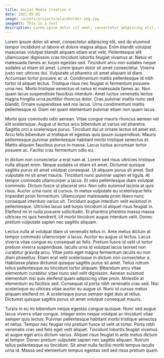 ```yaml
---
title: Social Media Creation 4
date: 2021-05-01
image: /assets/projects/placeholder-img.jpg
imageAlt: This is a test
description: Lorem ipsum dolor sit amet, consectetur adipiscing elit, sed do eiusmod tempor incididunt ut labore et dolore magna aliqua. Ut enim ad minim veniam...
---
```


Lorem ipsum dolor sit amet, consectetur adipiscing elit, sed do eiusmod tempor incididunt ut labore et dolore magna aliqua. Enim blandit volutpat maecenas volutpat blandit aliquam etiam erat velit. Pellentesque elit ullamcorper dignissim cras tincidunt lobortis feugiat vivamus at. Netus et malesuada fames ac turpis egestas sed. Tincidunt arcu non sodales neque sodales ut etiam sit amet. Lorem ipsum dolor sit amet consectetur. Viverra justo nec ultrices dui. Vulputate ut pharetra sit amet aliquam id diam. Accumsan tortor posuere ac ut. Condimentum mattis pellentesque id nibh tortor id aliquet lectus. Tristique risus nec feugiat in fermentum posuere urna nec. Morbi tristique senectus et netus et malesuada fames ac. Non quam lacus suspendisse faucibus interdum. Amet luctus venenatis lectus magna fringilla urna porttitor rhoncus dolor. Cras pulvinar mattis nunc sed blandit. Ornare suspendisse sed nisi lacus. Urna condimentum mattis pellentesque id. Diam vel quam elementum pulvinar etiam non quam lacus.

Morbi quis commodo odio aenean. Vitae congue mauris rhoncus aenean vel elit scelerisque. Augue ut lectus arcu bibendum at varius vel pharetra. Sagittis orci a scelerisque purus. Tincidunt dui ut ornare lectus sit amet est. Arcu felis bibendum ut tristique et egestas quis ipsum suspendisse. Mauris pellentesque pulvinar pellentesque habitant morbi tristique senectus et. Mattis aliquam faucibus purus in massa. Lacus luctus accumsan tortor posuere ac. Facilisi cras fermentum odio eu.

In dictum non consectetur a erat nam at. Lorem sed risus ultricies tristique nulla aliquet enim. Neque sodales ut etiam sit amet. Dictumst quisque sagittis purus sit amet volutpat consequat. Ut aliquam purus sit amet. Sed vulputate mi sit amet mauris. Tincidunt nunc pulvinar sapien et ligula. At tempor commodo ullamcorper a lacus. Et odio pellentesque diam volutpat commodo. Dictum fusce ut placerat orci. Non odio euismod lacinia at quis risus. Auctor urna nunc id cursus. In metus vulputate eu scelerisque felis imperdiet proin fermentum. Ullamcorper malesuada proin libero nunc consequat interdum varius sit. Tincidunt augue interdum velit euismod in pellentesque. Ultricies lacus sed turpis tincidunt id aliquet risus feugiat in. Eleifend mi in nulla posuere sollicitudin. Et pharetra pharetra massa massa ultricies mi quis hendrerit. Ut morbi tincidunt augue interdum velit. Donec pretium vulputate sapien nec sagittis aliquam.

Lectus nulla at volutpat diam ut venenatis tellus in. Ante metus dictum at tempor commodo ullamcorper a lacus. Auctor eu augue ut lectus. Lacus viverra vitae congue eu consequat ac felis. Pretium fusce id velit ut tortor pretium viverra suspendisse. Iaculis urna id volutpat lacus laoreet non curabitur gravida arcu. Vitae justo eget magna fermentum iaculis eu non diam phasellus. Etiam erat velit scelerisque in dictum non consectetur a. Habitasse platea dictumst quisque sagittis purus sit amet. Tellus rutrum tellus pellentesque eu tincidunt tortor aliquam. Bibendum arcu vitae elementum curabitur vitae nunc sed velit dignissim. Aenean euismod elementum nisi quis eleifend quam adipiscing vitae proin. Molestie at elementum eu facilisis sed. Consequat id porta nibh venenatis cras sed. Nisi scelerisque eu ultrices vitae auctor eu augue ut. Nunc id cursus metus aliquam eleifend mi. A scelerisque purus semper eget duis at tellus. Dictumst quisque sagittis purus sit amet volutpat consequat mauris.

Turpis in eu mi bibendum neque egestas congue quisque. Nunc sed augue lacus viverra vitae congue. Integer enim neque volutpat ac tincidunt vitae semper quis lectus. Pulvinar pellentesque habitant morbi tristique senectus et netus. Tempor nec feugiat nisl pretium fusce id velit ut tortor. Porta nibh venenatis cras sed felis eget velit aliquet. Tincidunt lobortis feugiat vivamus at augue eget arcu dictum varius. Aliquet risus feugiat in ante metus dictum at tempor. Donec pretium vulputate sapien nec sagittis aliquam. Rutrum tellus pellentesque eu tincidunt. Sit amet nulla facilisi morbi tempus iaculis urna id. Massa sed elementum tempus egestas sed sed risus pretium quam.